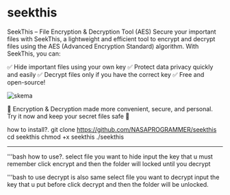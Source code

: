# seekthis
SeekThis – File Encryption &amp; Decryption Tool (AES)
Secure your important files with SeekThis, a lightweight and efficient tool to encrypt and decrypt files using the AES (Advanced Encryption Standard) algorithm.
With SeekThis, you can:

✅ Hide important files using your own key
✅ Protect data privacy quickly and easily
✅ Decrypt files only if you have the correct key
✅ Free and open-source!

![skema](https://github.com/user-attachments/assets/2773c5b5-233e-4f85-a3e6-7d2510dfd4ac)


📁 Encryption & Decryption made more convenient, secure, and personal.
Try it now and keep your secret files safe 💼

how to install?.
git clone https://github.com/NASAPROGRAMMER/seekthis
cd seekthis
chmod +x seekthis
./seekthis

----------------------------------------------------------------------------------------
'''bash
how to use?.
select file you want to hide
input the key that u must remember
click encrypt and then the folder will locked until you decrypt

'''bash
to use decrypt is also same
select file you want to decrypt
input the key that u put before
click decrypt and then the folder will be unlocked.


